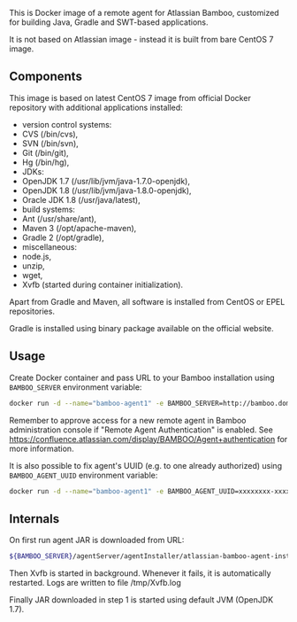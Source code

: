 This is Docker image of a remote agent for Atlassian Bamboo,
customized for building Java, Gradle and SWT-based applications.

It is not based on Atlassian image - instead it is built
from bare CentOS 7 image.

## Components

This image is based on latest CentOS 7 image from official
Docker repository with additional applications installed:

* version control systems:
 * CVS (/bin/cvs),
 * SVN (/bin/svn),
 * Git (/bin/git),
 * Hg (/bin/hg),
* JDKs:
 * OpenJDK 1.7 (/usr/lib/jvm/java-1.7.0-openjdk),
 * OpenJDK 1.8 (/usr/lib/jvm/java-1.8.0-openjdk),
 * Oracle JDK 1.8 (/usr/java/latest),
* build systems:
 * Ant (/usr/share/ant),
 * Maven 3 (/opt/apache-maven),
 * Gradle 2 (/opt/gradle),
* miscellaneous:
 * node.js,
 * unzip,
 * wget,
 * Xvfb (started during container initialization).

Apart from Gradle and Maven, all software is installed
from CentOS or EPEL repositories.

Gradle is installed using binary package available
on the official website.

## Usage

Create Docker container and pass URL to your Bamboo installation
using `BAMBOO_SERVER` environment variable:

```bash
docker run -d --name="bamboo-agent1" -e BAMBOO_SERVER=http://bamboo.domain.local jacekkow/bamboo-agent-rich-iisg
```

Remember to approve access for a new remote agent in Bamboo
administration console if "Remote Agent Authentication" is enabled.
See https://confluence.atlassian.com/display/BAMBOO/Agent+authentication
for more information.

It is also possible to fix agent's UUID (e.g. to one already authorized)
using `BAMBOO_AGENT_UUID` environment variable:

```bash
docker run -d --name="bamboo-agent1" -e BAMBOO_AGENT_UUID=xxxxxxxx-xxxx-xxxx-xxxx-xxxxxxxxxxxx -e BAMBOO_SERVER=http://bamboo.domain.local jacekkow/bamboo-agent-rich-iisg
```

## Internals

On first run agent JAR is downloaded from URL:
```bash
${BAMBOO_SERVER}/agentServer/agentInstaller/atlassian-bamboo-agent-installer.jar
```

Then Xvfb is started in background. Whenever it fails, it is automatically restarted.
Logs are written to file /tmp/Xvfb.log

Finally JAR downloaded in step 1 is started using default JVM (OpenJDK 1.7).
